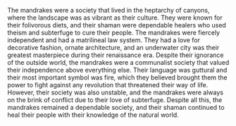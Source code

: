 The mandrakes were a society that lived in the heptarchy of canyons, where the landscape was as vibrant as their culture. They were known for their folivorous diets, and their shaman were dependable healers who used theism and subterfuge to cure their people. The mandrakes were fiercely independent and had a matrilineal law system. They had a love for decorative fashion, ornate architecture, and an underwater city was their greatest masterpiece during their renaissance era. Despite their ignorance of the outside world, the mandrakes were a communalist society that valued their independence above everything else. Their language was guttural and their most important symbol was fire, which they believed brought them the power to fight against any revolution that threatened their way of life. However, their society was also unstable, and the mandrakes were always on the brink of conflict due to their love of subterfuge. Despite all this, the mandrakes remained a dependable society, and their shaman continued to heal their people with their knowledge of the natural world.